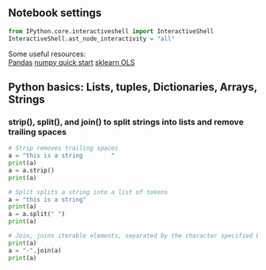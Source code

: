 ## Notebook settings

```python 
from IPython.core.interactiveshell import InteractiveShell
InteractiveShell.ast_node_interactivity = "all"
```

Some useful resources:
<br>
[Pandas](https://pandas.pydata.org/pandas-docs/stable/user_guide/10min.html)
[numpy quick start](https://numpy.org/doc/stable/user/quickstart.html)
[sklearn OLS](https://scikit-learn.org/stable/modules/linear_model.html#ordinary-least-squares)


## Python basics: Lists, tuples, Dictionaries, Arrays, Strings
### strip(), split(), and join() to split strings into lists and remove trailing spaces

```python 
# Strip removes trailing spaces
a = "this is a string        "
print(a)
a = a.strip()
print(a)

# Split splits a string into a list of tokens
a = "this is a string"
print(a)
a = a.split(" ")
print(a)

# Join, joins iterable elements, separated by the character specified between ""
print(a)
a = "-".join(a)
print(a)

```


